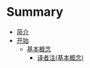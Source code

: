 # Summary

* [简介](README.md)
* [开始](getting-started/getting-started.md)
    * [基本概念](getting-started/basic-concepts.md)
        * [译者注\(基本概念\)](getting-started/translator-comment-on-basic-concepts.md)

